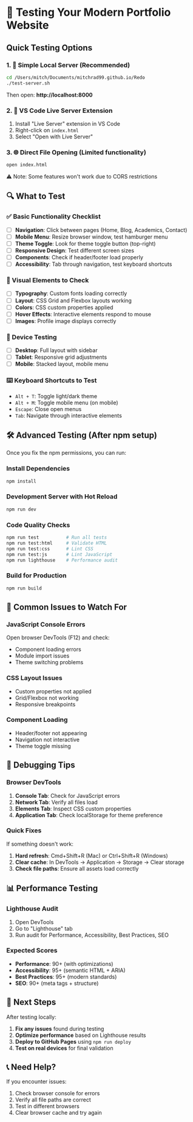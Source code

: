 # 🧪 Testing Your Modern Portfolio Website

## Quick Testing Options

### 1. 🚀 Simple Local Server (Recommended)
```bash
cd /Users/mitch/Documents/mitchrad99.github.io/Redo
./test-server.sh
```
Then open: **http://localhost:8000**

### 2. 🎯 VS Code Live Server Extension
1. Install "Live Server" extension in VS Code
2. Right-click on `index.html`
3. Select "Open with Live Server"

### 3. 🌐 Direct File Opening (Limited functionality)
```bash
open index.html
```
⚠️ Note: Some features won't work due to CORS restrictions

## 🔍 What to Test

### ✅ Basic Functionality Checklist
- [ ] **Navigation**: Click between pages (Home, Blog, Academics, Contact)
- [ ] **Mobile Menu**: Resize browser window, test hamburger menu
- [ ] **Theme Toggle**: Look for theme toggle button (top-right)
- [ ] **Responsive Design**: Test different screen sizes
- [ ] **Components**: Check if header/footer load properly
- [ ] **Accessibility**: Tab through navigation, test keyboard shortcuts

### 🎨 Visual Elements to Check
- [ ] **Typography**: Custom fonts loading correctly
- [ ] **Layout**: CSS Grid and Flexbox layouts working
- [ ] **Colors**: CSS custom properties applied
- [ ] **Hover Effects**: Interactive elements respond to mouse
- [ ] **Images**: Profile image displays correctly

### 📱 Device Testing
- [ ] **Desktop**: Full layout with sidebar
- [ ] **Tablet**: Responsive grid adjustments
- [ ] **Mobile**: Stacked layout, mobile menu

### ⌨️ Keyboard Shortcuts to Test
- `Alt + T`: Toggle light/dark theme
- `Alt + M`: Toggle mobile menu (on mobile)
- `Escape`: Close open menus
- `Tab`: Navigate through interactive elements

## 🛠️ Advanced Testing (After npm setup)

Once you fix the npm permissions, you can run:

### Install Dependencies
```bash
npm install
```

### Development Server with Hot Reload
```bash
npm run dev
```

### Code Quality Checks
```bash
npm run test          # Run all tests
npm run test:html     # Validate HTML
npm run test:css      # Lint CSS
npm run test:js       # Lint JavaScript
npm run lighthouse    # Performance audit
```

### Build for Production
```bash
npm run build
```

## 🐛 Common Issues to Watch For

### JavaScript Console Errors
Open browser DevTools (F12) and check:
- Component loading errors
- Module import issues
- Theme switching problems

### CSS Layout Issues
- Custom properties not applied
- Grid/Flexbox not working
- Responsive breakpoints

### Component Loading
- Header/footer not appearing
- Navigation not interactive
- Theme toggle missing

## 🔧 Debugging Tips

### Browser DevTools
1. **Console Tab**: Check for JavaScript errors
2. **Network Tab**: Verify all files load
3. **Elements Tab**: Inspect CSS custom properties
4. **Application Tab**: Check localStorage for theme preference

### Quick Fixes
If something doesn't work:
1. **Hard refresh**: Cmd+Shift+R (Mac) or Ctrl+Shift+R (Windows)
2. **Clear cache**: In DevTools → Application → Storage → Clear storage
3. **Check file paths**: Ensure all assets load correctly

## 📊 Performance Testing

### Lighthouse Audit
1. Open DevTools
2. Go to "Lighthouse" tab
3. Run audit for Performance, Accessibility, Best Practices, SEO

### Expected Scores
- **Performance**: 90+ (with optimizations)
- **Accessibility**: 95+ (semantic HTML + ARIA)
- **Best Practices**: 95+ (modern standards)
- **SEO**: 90+ (meta tags + structure)

## 🚀 Next Steps

After testing locally:
1. **Fix any issues** found during testing
2. **Optimize performance** based on Lighthouse results
3. **Deploy to GitHub Pages** using `npm run deploy`
4. **Test on real devices** for final validation

## 📞 Need Help?

If you encounter issues:
1. Check browser console for errors
2. Verify all file paths are correct
3. Test in different browsers
4. Clear browser cache and try again